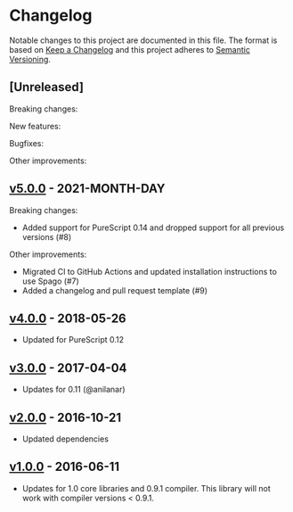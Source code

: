 # Changelog

Notable changes to this project are documented in this file. The format is based on [Keep a Changelog](https://keepachangelog.com/en/1.0.0/) and this project adheres to [Semantic Versioning](https://semver.org/spec/v2.0.0.html).

## [Unreleased]

Breaking changes:

New features:

Bugfixes:

Other improvements:

## [v5.0.0](https://github.com/purescript-node/purescript-posix-types/releases/tag/v5.0.0) - 2021-MONTH-DAY

Breaking changes:
  - Added support for PureScript 0.14 and dropped support for all previous versions (#8)

Other improvements:
  - Migrated CI to GitHub Actions and updated installation instructions to use Spago (#7)
  - Added a changelog and pull request template (#9)

## [v4.0.0](https://github.com/purescript-node/purescript-posix-types/releases/tag/v4.0.0) - 2018-05-26

- Updated for PureScript 0.12

## [v3.0.0](https://github.com/purescript-node/purescript-posix-types/releases/tag/v3.0.0) - 2017-04-04

- Updates for 0.11 (@anilanar)

## [v2.0.0](https://github.com/purescript-node/purescript-posix-types/releases/tag/v2.0.0) - 2016-10-21

- Updated dependencies

## [v1.0.0](https://github.com/purescript-node/purescript-posix-types/releases/tag/v1.0.0) - 2016-06-11

- Updates for 1.0 core libraries and 0.9.1 compiler. This library will not work with compiler versions < 0.9.1.
